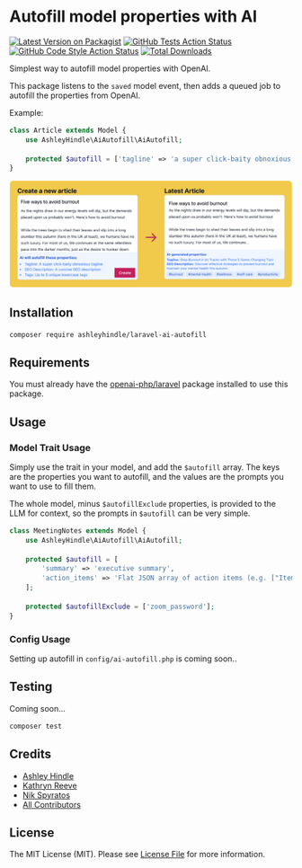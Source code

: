 # Autofill model properties with AI

[![Latest Version on Packagist](https://img.shields.io/packagist/v/ashleyhindle/laravel-ai-autofill.svg?style=flat-square)](https://packagist.org/packages/ashleyhindle/laravel-ai-autofill)
[![GitHub Tests Action Status](https://img.shields.io/github/actions/workflow/status/ashleyhindle/laravel-ai-autofill/run-tests.yml?branch=main&label=tests&style=flat-square)](https://github.com/ashleyhindle/laravel-ai-autofill/actions?query=workflow%3Arun-tests+branch%3Amain)
[![GitHub Code Style Action Status](https://img.shields.io/github/actions/workflow/status/ashleyhindle/laravel-ai-autofill/fix-php-code-style-issues.yml?branch=main&label=code%20style&style=flat-square)](https://github.com/ashleyhindle/laravel-ai-autofill/actions?query=workflow%3A"Fix+PHP+code+style+issues"+branch%3Amain)
[![Total Downloads](https://img.shields.io/packagist/dt/ashleyhindle/laravel-ai-autofill.svg?style=flat-square)](https://packagist.org/packages/ashleyhindle/laravel-ai-autofill)

Simplest way to autofill model properties with OpenAI.

This package listens to the `saved` model event, then adds a queued job to autofill the properties from OpenAI.

Example:
```php
class Article extends Model {
    use AshleyHindle\AiAutofill\AiAutofill;

    protected $autofill = ['tagline' => 'a super click-baity obnoxious tagline'];
}
```
![](./example-article-seo.png)


## Installation
```bash
composer require ashleyhindle/laravel-ai-autofill
```

## Requirements
You must already have the [openai-php/laravel](https://github.com/openai-php/laravel) package installed to use this package.

## Usage


### Model Trait Usage

Simply use the trait in your model, and add the `$autofill` array.
The keys are the properties you want to autofill, and the values are the prompts you want to use to fill them.

The whole model, minus `$autofillExclude` properties, is provided to the LLM for context, so the prompts in `$autofill` can be very simple.

```php
class MeetingNotes extends Model {
    use AshleyHindle\AiAutofill\AiAutofill;

    protected $autofill = [
        'summary' => 'executive summary',
        'action_items' => 'Flat JSON array of action items (e.g. ["Item 1", "Item 2", "Item 3"])'
    ];

    protected $autofillExclude = ['zoom_password'];
}
```

### Config Usage
Setting up autofill in `config/ai-autofill.php` is coming soon..

## Testing
Coming soon...

```bash
composer test
```

## Credits
- [Ashley Hindle](https://github.com/ashleyhindle)
- [Kathryn Reeve](https://github.com/binarykitten)
- [Nik Spyratos](https://github.com/nikspyratos)
- [All Contributors](../../contributors)

## License

The MIT License (MIT). Please see [License File](LICENSE.md) for more information.
